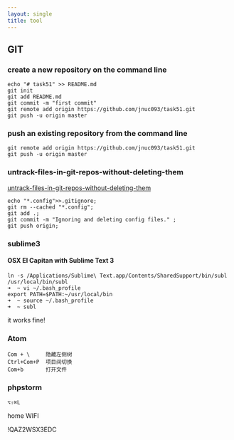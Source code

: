 ```yaml
---
layout: single
title: tool
---
```


## GIT

### create a new repository on the command line

	echo "# task51" >> README.md
	git init
	git add README.md
	git commit -m "first commit"
	git remote add origin https://github.com/jnuc093/task51.git
	git push -u origin master
	
### push an existing repository from the command line

	git remote add origin https://github.com/jnuc093/task51.git
	git push -u origin master	
	
### untrack-files-in-git-repos-without-deleting-them

[untrack-files-in-git-repos-without-deleting-them](http://www.arlocarreon.com/blog/git/untrack-files-in-git-repos-without-deleting-them/)	

	echo "*.config">>.gitignore; 
	git rm --cached "*.config"; 
	git add .; 
	git commit -m "Ignoring and deleting config files." ; 
	git push origin;

### sublime3

#### OSX El Capitan with Sublime Text 3

    ln -s /Applications/Sublime\ Text.app/Contents/SharedSupport/bin/subl /usr/local/bin/subl
    ➜  ~ vi ~/.bash_profile
    export PATH=$PATH:~/usr/local/bin
    ➜  ~ source ~/.bash_profile
    ➜  ~ subl

  it works fine!


### Atom

    Com + \     隐藏左侧树
    Ctrl+Com+P  项目间切换
    Com+b       打开文件
    
### phpstorm
   
    ⌥⇧⌘L



home WIFI

  !QAZ2WSX3EDC

